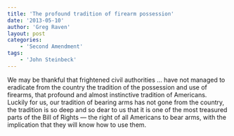 ```yaml
---
title: 'The profound tradition of firearm possession'
date: '2013-05-10'
author: 'Greg Raven'
layout: post
categories:
    - 'Second Amendment'
tags:
    - 'John Steinbeck'
---
```


We may be thankful that frightened civil authorities … have not managed to eradicate from the country the tradition of the possession and use of firearms, that profound and almost instinctive tradition of Americans. Luckily for us, our tradition of bearing arms has not gone from the country, the tradition is so deep and so dear to us that it is one of the most treasured parts of the Bill of Rights — the right of all Americans to bear arms, with the implication that they will know how to use them.
